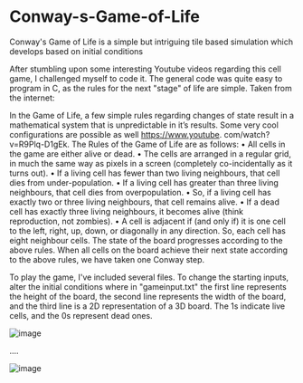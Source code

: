# Conway-s-Game-of-Life
Conway's Game of Life is a simple but intriguing tile based simulation which develops based on initial conditions

After stumbling upon some interesting Youtube videos regarding this cell game, I challenged myself to code it. The general code was quite easy to program in C, as the rules for the next "stage" of life are simple. Taken from the internet:

In the Game of Life, a few simple rules regarding changes of state result in a mathematical system that is
unpredictable in it’s results. Some very cool configurations are possible as well https://www.youtube.
com/watch?v=R9Plq-D1gEk.
The Rules of the Game of Life are as follows:
  • All cells in the game are either alive or dead.
  • The cells are arranged in a regular grid, in much the same way as pixels in a screen (completely
  co-incidentally as it turns out).
  • If a living cell has fewer than two living neighbours, that cell dies from under-population.
  • If a living cell has greater than three living neighbours, that cell dies from overpopulation.
  • So, if a living cell has exactly two or three living neighbours, that cell remains alive.
  • If a dead cell has exactly three living neighbours, it becomes alive (think reproduction, not zombies).
  • A cell is adjacent if (and only if) it is one cell to the left, right, up, down, or diagonally in any
direction. So, each cell has eight neighbour cells.
The state of the board progresses according to the above rules. When all cells on the board achieve their
next state according to the above rules, we have taken one Conway step.


To play the game, I've included several files. To change the starting inputs, alter the initial conditions where in "gameinput.txt" the first line represents the height of the board, the second line represents the width of the board, and the third line is a 2D representation of a 3D board. The 1s indicate live cells, and the 0s represent dead ones. 

![image](https://user-images.githubusercontent.com/74937113/147858753-ed28aaee-74af-408a-af0a-be884dc6f0f2.png)

....


![image](https://user-images.githubusercontent.com/74937113/147858756-ae13b550-8753-429e-b42f-c427f26059eb.png)
